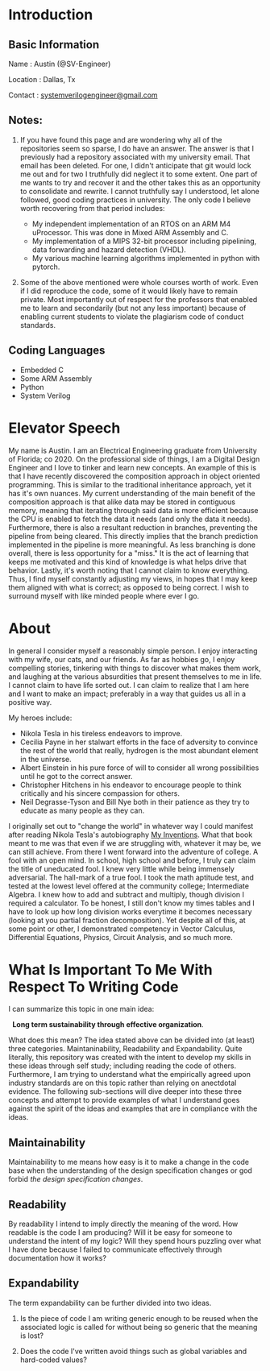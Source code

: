 # Introduction
## Basic Information
Name
: Austin (@SV-Engineer)

Location
: Dallas, Tx

Contact
: systemverilogengineer@gmail.com

## Notes:
1. If you have found this page and are wondering why all of the repositories seem so sparse, I do have an answer. The answer is that I previously had a repository associated with my university email. That email has been deleted. For one, I didn't anticipate that git would lock me out and for two I truthfully did neglect it to some extent. One part of me wants to try and recover it and the other takes this as an opportunity to consolidate and rewrite. I cannot truthfully say I understood, let alone followed, good coding practices in university. The only code I believe worth recovering from that period includes:
   *  My independent implementation of an RTOS on an ARM M4 uProcessor. This was done in Mixed ARM Assembly and C.
   *  My implementation of a MIPS 32-bit processor including pipelining, data forwarding and hazard detection (VHDL).
   *  My various machine learning algorithms implemented in python with pytorch.

2. Some of the above mentioned were whole courses worth of work. Even if I did reproduce the code, some of it would likely have to remain private. Most importantly out of respect for the professors that enabled me to learn and secondarily (but not any less important) because of enabling current students to violate the plagiarism code of conduct standards.

## Coding Languages
* Embedded C
* Some ARM Assembly
* Python
* System Verilog

# Elevator Speech
My name is Austin. I am an Electrical Engineering graduate from University of Florida; co 2020. On the professional side of things, I am a Digital Design Engineer and I love to tinker and learn new concepts. An example of this is that I have recently discovered the composition approach in object oriented programming. This is similar to the traditional inheritance approach, yet it has it's own nuances. My current understanding of the main benefit of the composition approach is that alike data may be stored in contiguous memory, meaning that iterating through said data is more efficient because the CPU is enabled to fetch the data it needs (and only the data it needs). Furthermore, there is also a resultant reduction in branches, preventing the pipeline from being cleared. This directly implies that the branch prediction implemented in the pipeline is more meaningful. As less branching is done overall, there is less opportunity for a "miss." It is the act of learning that keeps me motivated and this kind of knowledge is what helps drive that behavior. Lastly, it's worth noting that I cannot claim to know everything. Thus, I find myself constantly adjusting my views, in hopes that I may keep them aligned with what is correct; as opposed to being correct. I wish to surround myself with like minded people where ever I go.

# About
In general I consider myself a reasonably simple person. I enjoy interacting with my wife, our cats, and our friends. As far as hobbies go, I enjoy compelling stories, tinkering with things to discover what makes them work, and laughing at the various absurdities that present themselves to me in life. I cannot claim to have life sorted out. I can claim to realize that I am here and I want to make an impact; preferably in a way that guides us all in a positive way. 

My heroes include:
  * Nikola Tesla in his tireless endeavors to improve.
  * Cecilia Payne in her stalwart efforts in the face of adversity to convince the rest of the world that really, hydrogen is the most abundant element in the universe.
  * Albert Einstein in his pure force of will to consider all wrong possibilities until he got to the correct answer.
  * Christopher Hitchens in his endeavor to encourage people to think critically and his sincere compassion for others.
  * Neil Degrasse-Tyson and Bill Nye both in their patience as they try to educate as many people as they can.

I originally set out to "change the world" in whatever way I could manifest after reading Nikola Tesla's autobiography [My Inventions](https://en.wikipedia.org/wiki/My_Inventions:_The_Autobiography_of_Nikola_Tesla). What that book meant to me was that even if we are struggling with, whatever it may be, we can still achieve. From there I went forward into the adventure of college. A fool with an open mind. In school, high school and before, I truly can claim the title of uneducated fool. I knew very little while being immensely adversarial. The hall-mark of a true fool. I took the math aptitude test, and tested at the lowest level offered at the community college; Intermediate Algebra. I knew how to add and subtract and multiply, though division I required a calculator. To be honest, I still don't know my times tables and I have to look up how long division works everytime it becomes necessary (looking at you partial fraction decomposition). Yet despite all of this, at some point or other, I demonstrated competency in Vector Calculus, Differential Equations, Physics, Circuit Analysis, and so much more.

# What Is Important To Me With Respect To Writing Code
I can summarize this topic in one main idea:

&nbsp;&nbsp;**Long term sustainability through effective organization**.

What does this mean? The idea stated above can be divided into (at least) three categories. Maintaninability, Readability and Expandability. Quite literally, this repository was created with the intent to develop my skills in these ideas through self study; including reading the code of others. Furthermore, I am trying to understand what the empirically agreed upon industry standards are on this topic rather than relying on anectdotal evidence. The following sub-sections will dive deeper into these three concepts and attempt to provide examples of what I understand goes against the spirit of the ideas and examples that are in compliance with the ideas.

## Maintainability
Maintainability to me means how easy is it to make a change in the code base when the understanding of the design specification changes or god forbid _the design specification changes_.

## Readability 
By readability I intend to imply directly the meaning of the word. How readable is the code I am producing? Will it be easy for someone to understand the intent of my logic? Will they spend hours puzzling over what I have done because I failed to communicate effectively through documentation how it works?

## Expandability
The term expandability can be further divided into two ideas. 
    
  1. Is the piece of code I am writing generic enough to be reused when the associated logic is called for without being so generic that the meaning is lost?
    
  2. Does the code I've written avoid things such as global variables and hard-coded values?
